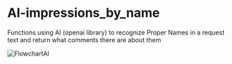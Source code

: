 # AI-impressions_by_name
Functions using AI (openai library) to recognize Proper Names in a request text and return what comments there are about them

![FlowchartAI](https://github.com/cvsgg/AI-impressions_by_name/assets/110683021/a8f53b5f-de08-49ce-be43-be81d2b80fde)
